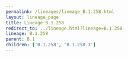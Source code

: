 ```yaml
---
permalink: /lineages/lineage_B.1.258.html
layout: lineage_page
title: Lineage B.1.258
redirect_to: ../lineage.html?lineage=B.1.258
lineage: B.1.258
parent: B.1
children: ['B.1.258', 'B.1.258.3']
---
```


